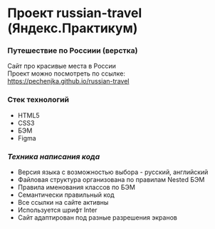 # Проект **russian-travel** (Яндекс.Практикум)

### Путешествие по Россиии (верстка)

Сайт про красивые места в России  
Проект можно посмотреть по ссылке: https://pechenjka.github.io/russian-travel

### Стек технологий
- HTML5
- CSS3
- БЭМ
- Figma

### _Техника написания кода_

- Версия языка с возможностью выбора - русский, английский
- Файловая структура организована по правилам Nested БЭМ
- Правила именования классов по БЭМ
- Семантически правильный код
- Все ссылки на сайте активны
- Используется шрифт Inter
- Сайт адаптирован под разные разрешения экранов
